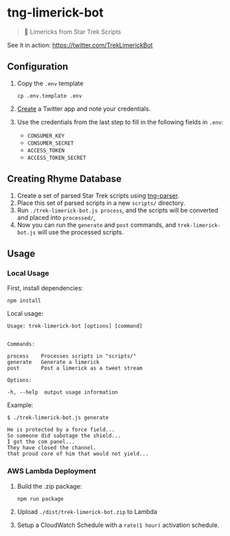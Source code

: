 # tng-limerick-bot
> 🖖 Limericks from Star Trek Scripts

See it in action: https://twitter.com/TrekLimerickBot

## Configuration

1. Copy the `.env` template

    ```
    cp .env.template .env
    ```

2. [Create](https://apps.twitter.com/) a Twitter app and note your credentials.
3. Use the credentials from the last step to fill in the following fields in  `.env`:
    * `CONSUMER_KEY`
    * `CONSUMER_SECRET`
    * `ACCESS_TOKEN`
    * `ACCESS_TOKEN_SECRET`

## Creating Rhyme Database

1. Create a set of parsed Star Trek scripts using [tng-parser](https://github.com/bcongdon/Scripts/tree/master/tng-parser).
2. Place this set of parsed scripts in a new `scripts/` directory.
3. Run `./trek-limerick-bot.js process`, and the scripts will be converted and placed into `processed/`,
4. Now you can run the `generate` and `post` commands, and `trek-limerick-bot.js` will use the processed scripts.

## Usage

### Local Usage

First, install dependencies:

```
npm install
```

Local usage:
```
Usage: trek-limerick-bot [options] [command]


Commands:

process    Processes scripts in "scripts/"
generate   Generate a limerick
post       Post a limerick as a tweet stream

Options:

-h, --help  output usage information
```

Example:

```
$ ./trek-limerick-bot.js generate

He is protected by a force field...
So someone did sabotage the shield...
I got the com panel...
They have closed the channel.
that proud core of him that would not yield...
```

### AWS Lambda Deployment

1. Build the .zip package:

    ```
    npm run package
    ```

2. Upload `./dist/trek-limerick-bot.zip` to Lambda
3. Setup a CloudWatch Schedule with a `rate(1 hour)` activation schedule.
